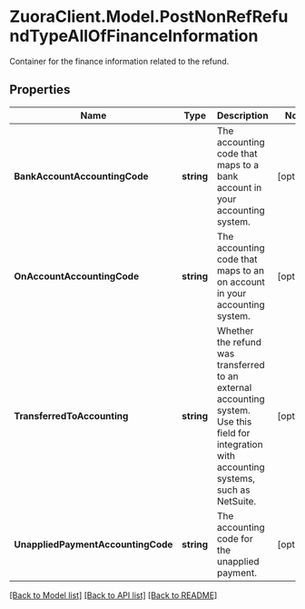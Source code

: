 # ZuoraClient.Model.PostNonRefRefundTypeAllOfFinanceInformation
Container for the finance information related to the refund. 

## Properties

Name | Type | Description | Notes
------------ | ------------- | ------------- | -------------
**BankAccountAccountingCode** | **string** | The accounting code that maps to a bank account in your accounting system.  | [optional] 
**OnAccountAccountingCode** | **string** | The accounting code that maps to an on account in your accounting system.  | [optional] 
**TransferredToAccounting** | **string** | Whether the refund was transferred to an external accounting system. Use this field for integration with accounting systems, such as NetSuite.   | [optional] 
**UnappliedPaymentAccountingCode** | **string** | The accounting code for the unapplied payment.  | [optional] 

[[Back to Model list]](../README.md#documentation-for-models) [[Back to API list]](../README.md#documentation-for-api-endpoints) [[Back to README]](../README.md)

